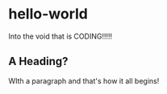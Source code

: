 # hello-world
Into the void that is CODING!!!!!
<h2>A Heading?</h2>
<p>WIth a paragraph and that's how it all begins!</p>

